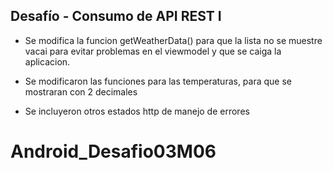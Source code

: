 ##  Desafío - Consumo de API REST I

- Se modifica la funcion  getWeatherData() para que la lista no se muestre vacai para evitar problemas en el viewmodel y que se caiga la aplicacion.

- Se modificaron las funciones para las temperaturas, para que se mostraran con 2 decimales

- Se incluyeron otros estados http de manejo de errores 

# Android_Desafio03M06
